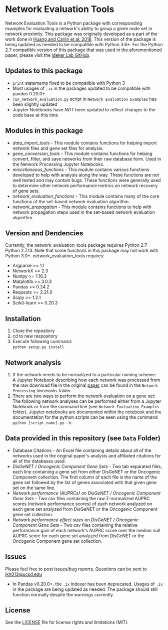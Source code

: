 # Network Evaluation Tools

Network Evaluation Tools is a Python package with corresponding examples for evaluating a network's ability to group a given node set in network proximity. This package was originally developed as a part of the work done in [Huang and Carlin et al. 2018](http://www.cell.com/cell-systems/fulltext/S2405-4712(18)30095-4). This version of the package is being updated as needed to be compatible with Python 3.6+. For the Python 2.7 compatible version of this package that was used in the aforementioned paper, please visit the [Ideker Lab GitHub](https://github.com/idekerlab/Network_Evaluation_Tools).

## Updates to this package
  - ```print``` statements fixed to be compatible with Python 3
  - Most usages of ```.ix``` in the packages updated to be compatible with pandas 0.20.0+
  - ```run_network_evaluation.py``` script in ```Network Evaluation Examples``` has been slightly updated
  - Jupyter Notebooks have *NOT* been updated to reflect changes to the code base at this time

## Modules in this package
  - _data_import_tools_ - This module contains functions for helping import network files and gene set files for analysis.
  - _gene_conversion_tools_ - This module contains functions for helping convert, filter, and save networks from their raw database form. Used in the Network Processing Jupyter Notebooks.
  - _miscellaneous_functions_ - This module contains various functions developed to help with analysis along the way. These functions are not well tested and may contain bugs. These functions were generally used to determine other network performance metrics on network recovery of gene sets.
  - _network_evaluation_functions_ - This module contains many of the core functions of the set-based network evaluation algorithm.
  - _network_propagation_ - This module contains functions to help with network propagation steps used in the set-based network evaluation algorithm.

## Version and Dendencies
Currently, the network_evaluation_tools package requires Python 2.7 - Python 2.7.13. Note that some functions in this package may not work with Python 3.0+.
network_evaluation_tools requires: 
  - Argparse >= 1.1
  - NetworkX >= 2.3
  - Numpy >= 1.16.3
  - Matplotlib >= 3.0.3
  - Pandas >= 0.24.2
  - Requests >= 2.21.0
  - Scipy >= 1.2.1
  - Scikit-learn >= 0.20.3

## Installation
1. Clone the repository 
2. cd to new respository
3. Execute following command:  
```python setup.py install```

## Network analysis
1. If the network needs to be normalized to a particular naming scheme:<br>
A Jupyter Notebook describing how each network was processed from the raw download file in the original [paper](Link) can be found in the ```Network Processing Notebooks``` folder.<br>
2. There are two ways to perform the network evaluation on a gene set:<br>
The following network analyses can be performed either from a Jupyter Notebook or from the command line (see ```Network Evaluation Examples``` folder). Jupyter notebooks are documented within the notebook and the documentation for the python scripts can be seen using the command ```python [script_name].py -h```. <br>

## Data provided in this repository (see ```Data``` Folder)
 - Database Citations - An Excel file containing details about all of the networks used in the original paper's analysis and affiliated citations for all of the databases used.
 - _DisGeNET / Oncogenic Component Gene Sets_ - Two tab separated files, each line containing a gene set from either DisGeNET or the Oncogenic Component collection. The first column of each file is the name of the gene set followed by the list of genes associated with that given gene set on the same line.
 - _Network performance (AUPRCs) on DisGeNET / Oncogenic Component Gene Sets_ - Two csv files containing the raw Z-normalized AUPRC scores (network performance scores) of each network analyzed on each gene set analyzed from DisGeNET or the Oncogenic Component gene set collection.
 - _Network performance effect sizes on DisGeNET / Oncogenic Component Gene Sets_ - Two csv files containing the relative performance gain of each network's AUPRC score over the median null AUPRC score for each gene set analyzed from DisGeNET or the Oncogenic Component gene set collection.

## Issues
Please feel free to post issues/bug reports. Questions can be sent to jkh013@ucsd.edu

- In Pandas v0.20.0+, the ```.ix``` indexer has been deprecated. Usages of ```.ix``` in the package are being updated as needed. The package should still function normally despite the warnings currently.

## License
See the [LICENSE](https://github.com/huangger/Network_Evaluation_Tools/blob/master/LICENSE.txt) file for license rights and limitations (MIT).


